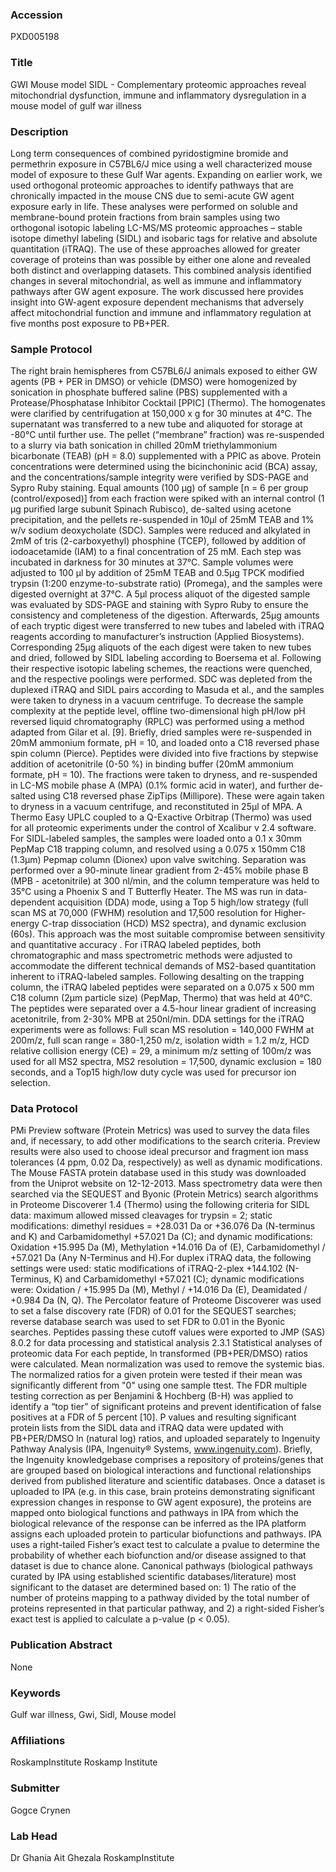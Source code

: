 ### Accession
PXD005198

### Title
GWI Mouse model SIDL -  Complementary proteomic approaches reveal mitochondrial dysfunction, immune and inflammatory dysregulation in a mouse model of gulf war illness

### Description
Long term consequences of combined pyridostigmine bromide and permethrin exposure in C57BL6/J mice using a well characterized mouse model of exposure to these Gulf War agents. Expanding on earlier work, we used orthogonal proteomic approaches to identify pathways that are chronically impacted in the mouse CNS due to semi-acute GW agent exposure early in life. These analyses were performed on soluble and membrane-bound protein fractions from brain samples using two orthogonal isotopic labeling LC-MS/MS proteomic approaches – stable isotope dimethyl labeling (SIDL) and isobaric tags for relative and absolute quantitation (iTRAQ). The use of these approaches allowed for greater coverage of proteins than was possible by either one alone and revealed both distinct and overlapping datasets. This combined analysis identified changes in several mitochondrial, as well as immune and inflammatory pathways after GW agent exposure. The work discussed here provides insight into GW-agent exposure dependent mechanisms that adversely affect mitochondrial function and immune and inflammatory regulation at five months post exposure to PB+PER.

### Sample Protocol
The right brain hemispheres from C57BL6/J animals exposed to either GW agents (PB + PER in DMSO) or vehicle (DMSO) were homogenized by sonication in phosphate buffered saline (PBS) supplemented with a Protease/Phosphatase Inhibitor Cocktail [PPIC] (Thermo). The homogenates were clarified by centrifugation at 150,000 x g for 30 minutes at 4°C. The supernatant was transferred to a new tube and aliquoted for storage at -80°C until further use. The pellet (“membrane” fraction) was re-suspended to a slurry via bath sonication in chilled 20mM triethylammonium bicarbonate (TEAB) (pH = 8.0) supplemented with a PPIC as above. Protein concentrations were determined using the bicinchoninic acid (BCA) assay, and the concentrations/sample integrity were verified by SDS-PAGE and Sypro Ruby staining. Equal amounts (100 μg) of sample [n = 6 per group (control/exposed)] from each fraction were spiked with an internal control (1 μg purified large subunit Spinach Rubisco), de-salted using acetone precipitation, and the pellets re-suspended in 10μl of 25mM TEAB and 1% w/v sodium deoxycholate (SDC). Samples were reduced and alkylated in 2mM of tris (2-carboxyethyl) phosphine (TCEP), followed by addition of iodoacetamide (IAM) to a final concentration of 25 mM. Each step was incubated in darkness for 30 minutes at 37°C. Sample volumes were adjusted to 100 μl by addition of 25mM TEAB and 0.5μg TPCK modified trypsin (1:200 enzyme-to-substrate ratio) (Promega), and the samples were digested overnight at 37°C. A 5μl process aliquot of the digested sample was evaluated by SDS-PAGE and staining with Sypro Ruby to ensure the consistency and completeness of the digestion. Afterwards, 25μg amounts of each tryptic digest were transferred to new tubes and labeled with iTRAQ reagents according to manufacturer’s instruction (Applied Biosystems). Corresponding 25μg aliquots of the each digest were taken to new tubes and dried, followed by SIDL labeling according to Boersema et al. Following their respective isotopic labeling schemes, the reactions were quenched, and the respective poolings were performed. SDC was depleted from the duplexed iTRAQ and SIDL pairs according to Masuda et al., and the samples were taken to dryness in a vacuum centrifuge. To decrease the sample complexity at the peptide level, offline two-dimensional high pH/low pH reversed liquid chromatography (RPLC) was performed using a method adapted from Gilar et al. [9]. Briefly, dried samples were re-suspended in 20mM ammonium formate, pH = 10, and loaded onto a C18 reversed phase spin column (Pierce). Peptides were divided into five fractions by stepwise addition of acetonitrile (0-50 %) in binding buffer (20mM ammonium formate, pH = 10). The fractions were taken to dryness, and re-suspended in LC-MS mobile phase A (MPA) (0.1% formic acid in water), and further de-salted using C18 reversed phase ZipTips (Millipore). These were again taken to dryness in a vacuum centrifuge, and reconstituted in 25μl of MPA. A Thermo Easy UPLC coupled to a Q-Exactive Orbitrap (Thermo) was used for all proteomic experiments under the control of Xcalibur v 2.4 software. For SIDL-labeled samples, the samples were loaded onto a 0.1 x 30mm PepMap C18 trapping column, and resolved using a 0.075 x 150mm C18 (1.3μm) Pepmap column (Dionex) upon valve switching. Separation was performed over a 90-minute linear gradient from 2-45% mobile phase B (MPB - acetonitrile) at 300 nl/min, and the column temperature was held to 35°C using a Phoenix S and T Butterfly Heater. The MS was run in data-dependent acquisition (DDA) mode, using a Top 5 high/low strategy (full scan MS at 70,000 (FWHM) resolution and 17,500 resolution for Higher-energy C-trap dissociation (HCD) MS2 spectra), and dynamic exclusion (60s). This approach was the most suitable compromise between sensitivity and quantitative accuracy . For iTRAQ labeled peptides, both chromatographic and mass spectrometric methods were adjusted to accommodate the different technical demands of MS2-based quantitation inherent to iTRAQ-labeled samples. Following desalting on the trapping column, the iTRAQ labeled peptides were separated on a 0.075 x 500 mm C18 column (2μm particle size) (PepMap, Thermo) that was held at 40°C. The peptides were separated over a 4.5-hour linear gradient of increasing acetonitrile, from 2-30% MPB at 250nl/min. DDA settings for the iTRAQ experiments were as follows: Full scan MS resolution = 140,000 FWHM at 200m/z, full scan range = 380-1,250 m/z, isolation width = 1.2 m/z, HCD relative collision energy (CE) = 29, a minimum m/z setting of 100m/z was used for all MS2 spectra, MS2 resolution = 17,500, dynamic exclusion = 180 seconds, and a Top15 high/low duty cycle was used for precursor ion selection.

### Data Protocol
PMi Preview software (Protein Metrics) was used to survey the data files and, if necessary, to add other modifications to the search criteria. Preview results were also used to choose ideal precursor and fragment ion mass tolerances (4 ppm, 0.02 Da, respectively) as well as dynamic modifications. The Mouse FASTA protein database used in this study was downloaded from the Uniprot website on 12-12-2013. Mass spectrometry data were then searched via the SEQUEST and Byonic (Protein Metrics) search algorithms in Proteome Discoverer 1.4 (Thermo) using the following criteria for SIDL data: maximum allowed missed cleavages for trypsin = 2; static modifications: dimethyl residues = +28.031 Da or +36.076 Da (N-terminus and K) and Carbamidomethyl +57.021 Da (C); and dynamic modifications: Oxidation +15.995 Da (M), Methylation +14.016 Da of (E), Carbamidomethyl / +57.021 Da (Any N-Terminus and H).For duplex iTRAQ data, the following settings were used: static modifications of iTRAQ-2-plex +144.102 (N-Terminus, K) and Carbamidomethyl +57.021 (C); dynamic modifications were: Oxidation / +15.995 Da (M), Methyl / +14.016 Da (E), Deamidated / +0.984 Da (N, Q). The Percolator feature of Proteome Discoverer was used to set a false discovery rate (FDR) of 0.01 for the SEQUEST searches; reverse database search was used to set FDR to 0.01 in the Byonic searches. Peptides passing these cutoff values were exported to JMP (SAS) 8.0.2 for data processing and statistical analysis 2.3.1 Statistical analyses of proteomic data For each peptide, ln transformed (PB+PER/DMSO) ratios were calculated. Mean normalization was used to remove the systemic bias. The normalized ratios for a given protein were tested if their mean was significantly different from "0" using one sample ttest. The FDR multiple testing correction as per Benjamini & Hochberg (B-H) was applied to identify a “top tier” of significant proteins and prevent identification of false positives at a FDR of 5 percent [10]. P values and resulting significant protein lists from the SIDL data and iTRAQ data were updated with PB+PER/DMSO ln (natural log) ratios, and uploaded separately to Ingenuity Pathway Analysis (IPA, Ingenuity® Systems, www.ingenuity.com). Briefly, the Ingenuity knowledgebase comprises a repository of proteins/genes that are grouped based on biological interactions and functional relationships derived from published literature and scientific databases. Once a dataset is uploaded to IPA (e.g. in this case, brain proteins demonstrating significant expression changes in response to GW agent exposure), the proteins are mapped onto biological functions and pathways in IPA from which the biological relevance of the response can be inferred as the IPA platform assigns each uploaded protein to particular biofunctions and pathways. IPA uses a right-tailed Fisher’s exact test to calculate a pvalue to determine the probability of whether each biofunction and/or disease assigned to that dataset is due to chance alone. Canonical pathways (biological pathways curated by IPA using established scientific databases/literature) most significant to the dataset are determined based on: 1) The ratio of the number of proteins mapping to a pathway divided by the total number of proteins represented in that particular pathway, and 2) a right-sided Fisher’s exact test is applied to calculate a p-value (p < 0.05).

### Publication Abstract
None

### Keywords
Gulf war illness, Gwi, Sidl, Mouse model

### Affiliations
RoskampInstitute
Roskamp Institute

### Submitter
Gogce Crynen

### Lab Head
Dr Ghania Ait Ghezala
RoskampInstitute


